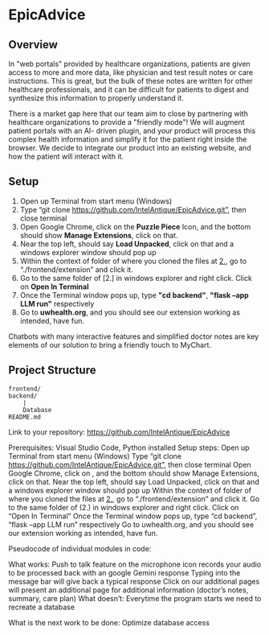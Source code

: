 # EpicAdvice


## Overview

In "web portals" provided by healthcare organizations, patients are given access to more and more data, like physician and test result notes or care instructions. This is great, but the bulk of these notes are written for other healthcare professionals, and it can be difficult for patients to digest and synthesize this information to properly understand it.

There is a market gap here that our team aim to close by partnering with healthcare organizations to provide a "friendly mode"! We will augment patient portals with an AI- driven plugin, and your product will process this complex health information and simplify it for the patient right inside the browser. We decide to integrate our product into an existing website, and how the patient will interact with it.

## Setup
1. Open up Terminal from start menu (Windows) 
2. Type “git clone https://github.com/IntelAntique/EpicAdvice.git”, then close terminal 
3. Open Google Chrome, click on the **Puzzle Piece** Icon, and the bottom should show **Manage Extensions**, click on that. 
4. Near the top left, should say **Load Unpacked**, click on that and a windows explorer window should pop up 
5. Within the context of folder of where you cloned the files at [2.](../../EpicAdvice), go to “./frontend/extension” and click it. 
6. Go to the same folder of [2.] in windows explorer and right click. Click on **Open In Terminal** 
7. Once the Terminal window pops up, type **"cd backend"**, **"flask –app LLM run"** respectively 
8. Go to **uwhealth.org**, and you should see our extension working as intended, have fun. 

Chatbots with many interactive features and simplified doctor notes are key elements of our solution to bring a friendly touch to MyChart.


## Project Structure
```
frontend/
backend/
    |
    Database
README.md 
```

Link to your repository: https://github.com/IntelAntique/EpicAdvice


Prerequisites: 
Visual Studio Code, Python installed 
Setup steps:
Open up Terminal from start menu (Windows)
Type “git clone https://github.com/IntelAntique/EpicAdvice.git”, then close terminal
Open Google Chrome, click on , and the bottom should show Manage Extensions, click on that.
Near the top left, should say Load Unpacked, click on that and a windows explorer window should pop up
Within the context of folder of where you cloned the files at [2.](../../EpicAdvice), go to “./frontend/extension” and click it.
Go to the same folder of (2.) in windows explorer and right click. Click on “Open In Terminal”
Once the Terminal window pops up, type “cd backend”, “flask –app LLM run” respectively
Go to uwhealth.org, and you should see our extension working as intended, have fun.


Pseudocode of individual modules in code:


What works:
Push to talk feature on the microphone icon records your audio to be processed back with an google Gemini response
Typing into the message bar will give back a typical response
Click on our additional pages will present an additional page for additional information (doctor’s notes, summary, care plan)
What doesn’t:
Everytime the program starts we need to recreate a database




What is the next work to be done:
Optimize database access
